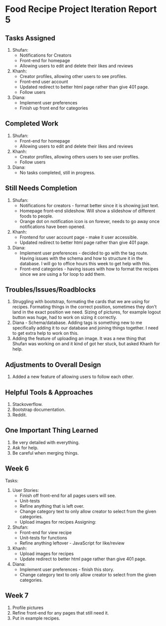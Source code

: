# Food Recipe Project Iteration Report 5

Tasks Assigned
----------------
1. Shufan:
   - Notifications for Creators
   - Front-end for homepage
   - Allowing users to edit and delete their likes and reviews
2. Khanh:
   - Creator profiles, allowing other users to see profiles.
   - Front-end user account
   - Updated redirect to better html page rather than give 401 page.
   - Follow users
3. Diana:
   - Implement user preferences
   - Finish up front end for categories

Completed Work
----------------
1. Shufan:
   - Front-end for homepage
   - Allowing users to edit and delete their likes and reviews
2. Khanh:
   -  Creator profiles, allowing others users to see user profiles.
   -  Follow users
3. Diana:
   - No tasks completed, still in progress.

Still Needs Completion
----------------
1. Shufan:
   - Notifications for creators - format better since it is showing just text.
   - Homepage front-end slideshow. Will show a slideshow of different foods to people.
   - Orange dot on notification icon is on forever, needs to go away once notifications have been opened.
2. Khanh:
   - Frontend for user account page - make it user accessible.
   - Updated redirect to better html page rather than give 401 page.
3. Diana:
   - Implement user preferences - decided to go with the tag route. Having issues with the schema and how to structure it in the database. I will go to office hours this week to get help with this.
   - Front-end categories - having issues with how to format the recipes since we are using a for loop to add them.

Troubles/Issues/Roadblocks
----------------
1. Struggling with bootstrap, formating the cards that we are using for recipes. Formating things in the correct position, sometimes they don't land in the exact position we need. Sizing of pictures, for example logout button was huge, had to work on sizing it correctly.
2. Diana - Schema/database. Adding tags is something new to me specifically adding it to our database and joining things together. I need to get extra help to work on this.
3. Adding the feature of uploading an image. It was a new thing that Shufan was working on and it kind of got her stuck, but asked Khanh for help.

Adjustments to Overall Design
----------------
1. Added a new feature of allowing users to follow each other.

Helpful Tools & Approaches
----------------
1. Stackoverflow.
2. Bootstrap documentation.
3. Reddit.

One Important Thing Learned
----------------
1. Be very detailed with everything.
2. Ask for help.
3. Be careful when merging things.

Week 6
----------------
Tasks:
1. User Stories:
   - Finish off front-end for all pages users will see.
   - Unit-tests
   - Refine anything that is left over.
   - Change category text to only allow creator to select from the given categories.
   - Upload images for recipes
Assigning:
1. Shufan:
   - Front-end for view recipe
   - Unit-tests for functions
   - Refine anything leftover - JavaScript for like/review
2. Khanh:
   - Upload images for recipes
   - Update redirect to better html page rather than give 401 page.
3. Diana:
   - Implement user preferences - finish this story.
   - Change category text to only allow creator to select from the given categories.

Week 7
----------------
1. Profile pictures
2. Refine front-end for any pages that still need it.
3. Put in example recipes.
